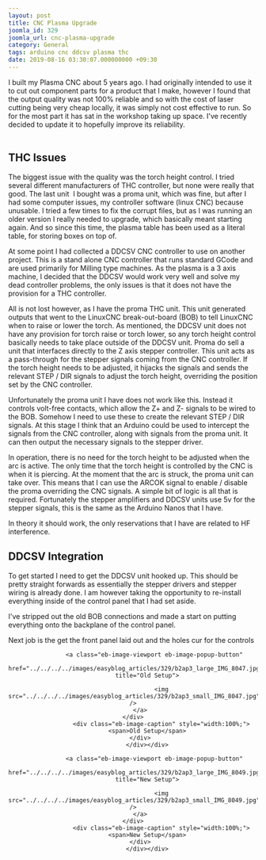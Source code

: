 ```yaml
---
layout: post
title: CNC Plasma Upgrade
joomla_id: 329
joomla_url: cnc-plasma-upgrade
category: General
tags: arduino cnc ddcsv plasma thc
date: 2019-08-16 03:30:07.000000000 +09:30
---
```

<div class="ebd-block  " data-type="text" ><p>I built my Plasma CNC about 5 years ago. I had originally intended to use it to cut out component parts for a product that I make, however I found that the output quality&nbsp;was not 100% reliable and so with the cost of laser cutting being very cheap locally, it was simply not cost effective to run. So for the most part it has sat in the workshop taking up space. I've recently decided to update it to hopefully improve its reliability.<br><br></p></div><div class="ebd-block  " data-type="readmore" ></div><div class="ebd-block  " data-type="heading" ><h2>
	<span>THC Issues&nbsp;</span>
</h2></div><div class="ebd-block  " data-type="text" ><p>The biggest issue with the quality was the torch height control. I tried several different manufacturers of THC controller, but none were really that good. The last unit&nbsp; I bought was a proma unit, which was&nbsp;fine, but after I had some computer issues, my controller software (linux CNC) because unusable. I tried a few times to fix the corrupt files, but as I was running an older version I really needed to upgrade, which basically meant starting again.&nbsp;And so since this time, the plasma table has been used&nbsp;as a literal table, for storing boxes on top of.</p><p>At some point I had collected a DDCSV CNC controller to use on another project. This is a stand alone CNC controller that runs standard GCode and are used primarily for Milling type machines. As the plasma is a 3 axis machine, I decided that&nbsp;the DDCSV would work very well and solve my dead controller problems, the only issues is that it does not have the provision for a THC controller.</p><p>All is not lost however, as I have the proma THC unit. This unit generated outputs that went to the LinuxCNC break-out-board (BOB)&nbsp;to tell LinuxCNC when to raise or lower the torch. As mentioned, the DDCSV unit does not have any provision for torch raise or torch&nbsp;lower, so any torch height control basically needs to take place outside of the DDCSV unit. Proma do sell a unit that interfaces directly to the Z axis&nbsp;stepper controller. This unit acts as a pass-through for the stepper signals coming from the CNC controller. If the torch&nbsp;height needs to be adjusted, it hijacks the signals and sends the relevant STEP / DIR signals to&nbsp;adjust the torch height, overriding the position set by the CNC controller.</p><p>Unfortunately the proma unit I have does not work like this. Instead it controls volt-free contacts, which allow the Z+ and Z- signals to be wired to the BOB. Somehow I need to use these&nbsp;to create the relevant STEP / DIR signals. At this stage I think that an Arduino could be used to intercept the signals from the CNC controller, along with signals from the proma unit. It can then output the necessary signals to the stepper driver.</p><p>In operation, there is no need for the torch&nbsp;height to be adjusted when the arc is active. The only time that the torch height is controlled by the CNC is when it is piercing. At the moment that the arc is struck, the proma unit can take over. This means that I can use the ARCOK signal to enable / disable the proma overriding the CNC signals. A simple bit of logic is all that is required.&nbsp;Fortunately&nbsp;the stepper amplifiers and DDCSV units use 5v for the stepper signals, this is the same as the Arduino Nanos that I have.&nbsp;<br></p><p>In theory it should work, the only reservations that I have are related to HF interference.&nbsp;</p></div><div class="ebd-block  " data-type="heading" ><h2>
	<span>DDCSV Integration&nbsp;</span>
</h2></div><div class="ebd-block  " data-type="text" ><p>To get started I need to get the DDCSV unit hooked up. This should be pretty straight forwards as essentially the stepper drivers and stepper wiring is already done. I am however taking the opportunity to re-install everything inside of the control panel that I had set aside.&nbsp;</p><p>I've stripped out the old BOB connections and made a start on putting everything onto the backplane of the control panel.&nbsp;</p><p>Next job is the get the front panel laid out and the holes cur for the controls</p></div><div class="ebd-block  " data-type="thumbnails" ><div class="eb-thumbs">
	<div class="eb-thumbs-col"><div class="eb-thumb" data-position="0"><div><div class="ebd-block  is-nested is-isolated " data-type="image" style="text-align: center;"><div class="eb-image style-clear">
	<div class="eb-image-figure is-responsive" style="width:100%;">

				<a class="eb-image-viewport eb-image-popup-button"
			href="../../../../images/easyblog_articles/329/b2ap3_large_IMG_8047.jpg"
			title="Old Setup">
		
					<img src="../../../../images/easyblog_articles/329/b2ap3_small_IMG_8047.jpg" 			/>
		</a>
	</div>
					<div class="eb-image-caption" style="width:100%;">
			<span>Old Setup</span>
		</div>
			</div></div>

</div></div></div>
	<div class="eb-thumbs-col"><div class="eb-thumb" data-position="1"><div><div class="ebd-block  is-nested is-isolated " data-type="image" style="text-align: center;"><div class="eb-image style-clear">
	<div class="eb-image-figure is-responsive" style="width:100%;">

				<a class="eb-image-viewport eb-image-popup-button"
			href="../../../../images/easyblog_articles/329/b2ap3_large_IMG_8049.jpg"
			title="New Setup">
		
					<img src="../../../../images/easyblog_articles/329/b2ap3_small_IMG_8049.jpg" 			/>
		</a>
	</div>
					<div class="eb-image-caption" style="width:100%;">
			<span>New Setup</span>
		</div>
			</div></div>

</div></div></div>
	<div class="eb-thumbs-col"></div>
	<div class="eb-thumbs-col"></div>
</div></div>
